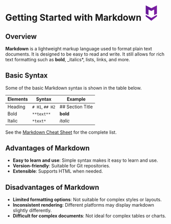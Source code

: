 # Getting Started with Markdown ![alt text](https://github.com/adam-p/markdown-here/raw/master/src/common/images/icon48.png "Logo Title Text 1")

## Overview

**Markdown** is a lightweight markup language used to format plain text documents.
It is designed to be easy to read and write.
It still allows for rich text formatting such as **bold**, _italics*, lists, links, and more.

## Basic Syntax

Some of the basic Markdown syntax is shown in the table below.

| Elements | Syntax | Example |
| --- | --- | --- |
| Heading | `# H1`, `## H2` | ## Section Title |
| Bold | `**text**` | **bold** |
| Italic | `*text*` | _italic_ |

See the [Markdown Cheat Sheet](https://github.com/adam-p/markdown-here/wiki/Markdown-Cheatsheet
"Markdown Cheat Sheet") for the complete list.

## Advantages of Markdown

- **Easy to learn and use**: Simple syntax makes it easy to learn and use.
- **Version-friendly**: Suitable for Git repositories.
- **Extensible**: Supports HTML when needed.

## Disadvantages of Markdown

- **Limited formatting options**: Not suitable for complex styles or layouts.
- **Inconsistent rendering**: Different platforms may display markdown slightly differently.
- **Difficult for complex documents**: Not ideal for complex tables or charts.
